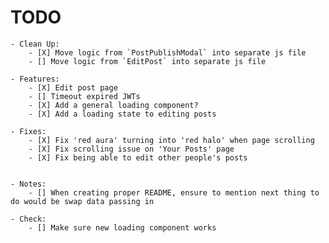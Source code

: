 # TODO

    - Clean Up:
        - [X] Move logic from `PostPublishModal` into separate js file
        - [] Move logic from `EditPost` into separate js file

    - Features:
        - [X] Edit post page
        - [] Timeout expired JWTs
        - [X] Add a general loading component?
        - [X] Add a loading state to editing posts

    - Fixes:
        - [X] Fix 'red aura' turning into 'red halo' when page scrolling
        - [X] Fix scrolling issue on 'Your Posts' page
        - [X] Fix being able to edit other people's posts


    - Notes:
        - [] When creating proper README, ensure to mention next thing to do would be swap data passing in

    - Check:
        - [] Make sure new loading component works
